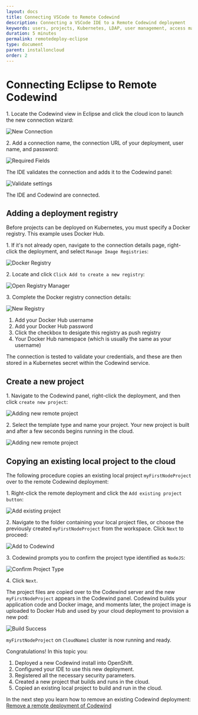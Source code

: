 ```yaml
---
layout: docs
title: Connecting VSCode to Remote Codewind
description: Connecting a VSCode IDE to a Remote Codewind deployment
keywords: users, projects, Kubernetes, LDAP, user management, access management, login, deployment, pod, security, securing cloud connection, remote deployment of Codewind
duration: 5 minutes
permalink: remotedeploy-eclipse
type: document
parent: installoncloud
order: 2
---
```


# Connecting Eclipse to Remote Codewind

1\. Locate the Codewind view in Eclipse and click the cloud icon to launch the new connection wizard:

![New Connection](./images/remoteeclipse/newConnection.png)

2\. Add a connection name, the connection URL of your deployment, user name, and password:

![Required Fields](./images/remoteeclipse/connectionCreds.png)

The IDE validates the connection and adds it to the Codewind panel:

![Validate settings](./images/remoteeclipse/connectionAdded.png)

The IDE and Codewind are connected.

## Adding a deployment registry

Before projects can be deployed on Kubernetes, you must specify a Docker registry. This example uses Docker Hub. 

1\. If it's not already open, navigate to the connection details page, right-click the deployment, and select `Manage Image Registries`:

![Docker Registry](./images/remoteeclipse/connectionSettings.png)

2\. Locate and click `Click Add to create a new registry`:

![Open Registry Manager](./images/remoteeclipse/registryManager.png)

3\. Complete the Docker registry connection details:

![New Registry](./images/remoteeclipse/newReg1.png)

1. Add your Docker Hub username
2. Add your Docker Hub password
3. Click the checkbox to desigate this registry as push registry
4. Your Docker Hub namespace (which is usually the same as your username)

The connection is tested to validate your credentials, and these are then stored in a Kubernetes secret within the Codewind service.

## Create a new project

1\. Navigate to the Codewind panel, right-click the deployment, and then click `create new project`:

![Adding new remote project](./images/remoteeclipse/newProject.png)

2\. Select the template type and name your project. Your new project is built and after a few seconds begins running in the cloud.

![Adding new remote project](./images/remoteeclipse/runningProject.png)

## Copying an existing local project to the cloud

The following procedure copies an existing local project `myFirstNodeProject` over to the remote Codewind deployment:

1\. Right-click the remote deployment and click the `Add existing project button`:

![Add existing project](./images/remoteeclipse/addExistingProject.png)

2\. Navigate to the folder containing your local project files, or choose the previously created `myFirstNodeProject` from the workspace. Click `Next` to proceed:

![Add to Codewind](./images/remoteeclipse/existingProject.png)

3\. Codewind prompts you to confirm the project type identified as `NodeJS`:

![Confirm Project Type](./images/remoteeclipse/confirmProjectType.png)

4\. Click `Next`.

The project files are copied over to the Codewind server and the new `myFirstNodeProject` appears in the Codewind panel. Codewind builds your application code and Docker image, and moments later, the project image is uploaded to Docker Hub and used by your cloud deployment to provision a new pod:

![Build Success](./images/remoteeclipse/buildSuccess.png)

`myFirstNodeProject` on `CloudName1` cluster is now running and ready.

Congratulations! In this topic you:

1. Deployed a new Codewind install into OpenShift.
2. Configured your IDE to use this new deployment.
3. Registered all the necessary security parameters.
4. Created a new project that builds and runs in the cloud.
5. Copied an existing local project to build and run in the cloud.

In the next step you learn how to remove an existing Codewind deployment: [Remove a remote deployment of Codewind](./remote-removing.html)
